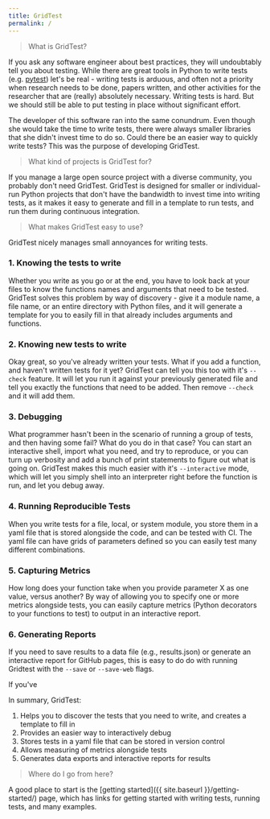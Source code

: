 ```yaml
---
title: GridTest
permalink: /
---
```


> What is GridTest?

If you ask any software engineer about best practices, they will undoubtably
tell you about testing. While there are great tools in Python to write tests
(e.g. <a href="https://docs.pytest.org/en/latest/" target="_blank">pytest</a>)
let's be real - writing tests is arduous, and often not a priority when
research needs to be done, papers written, and other activities for the researcher
that are (really) absolutely necessary. Writing tests is hard. But we should
still be able to put testing in place without significant effort.

The developer of this software ran into the same conundrum. Even though she would
take the time to write tests, there were always smaller libraries that she didn't
invest time to do so. Could there be an easier way to quickly write tests? 
This was the purpose of developing GridTest.

> What kind of projects is GridTest for?

If you manage a large open source project with a diverse community, you
probably don't need GridTest. GridTest is designed for smaller or individual-run
Python projects that don't have the bandwidth to invest time into writing tests, as it
makes it easy to generate and fill in a template to run tests,
and run them during continuous integration.

> What makes GridTest easy to use?

GridTest nicely manages small annoyances for writing tests.

### 1. Knowing the tests to write

Whether you write as you go or at the end, you have to look back at your files
to know the functions names and arguments that need to be tested. GridTest solves
this problem by way of discovery - give it a module name, a file name, or
an entire directory with Python files, and it will generate a template for you
to easily fill in that already includes arguments and functions. 

### 2. Knowing new tests to write

Okay great, so you've already written your tests. What if you add a function,
and haven't written tests for it yet? GridTest can tell you this too with it's
`--check` feature. It will let you run it against your previously generated file
and tell you exactly the functions that need to be added. Then remove `--check`
and it will add them.

### 3. Debugging

What programmer hasn't been in the scenario of running a group of tests,
and then having some fail? What do you do in that case? You can start an interactive
shell, import what you need, and try to reproduce, or you can turn up verbosity
and add a bunch of print statements to figure out what is going on. GridTest makes
this much easier with it's `--interactive` mode, which will let you simply
shell into an interpreter right before the function is run, and let you debug 
away.

### 4. Running Reproducible Tests

When you write tests for a file, local, or system module, you store them in
a yaml file that is stored alongside the code, and can be tested with CI.
The yaml file can have grids of parameters defined so you can easily test many
different combinations.

### 5. Capturing Metrics

How long does your function take when you provide parameter X as one value, versus
another? By way of allowing you to specify one or more metrics alongside tests,
you can easily capture metrics (Python decorators to your functions to test)
to output in an interactive report.

### 6. Generating Reports

If you need to save results to a data file (e.g., results.json) or generate
an interactive report for GitHub pages, this is easy to do do with running
Gridtest with the `--save` or `--save-web` flags.

If you've

In summary, GridTest:

 1. Helps you to discover the tests that you need to write, and creates a template to fill in
 2. Provides an easier way to interactively debug
 3. Stores tests in a yaml file that can be stored in version control
 4. Allows measuring of metrics alongside tests
 5. Generates data exports and interactive reports for results

> Where do I go from here?

A good place to start is the [getting started]({{ site.baseurl }}/getting-started/) page,
which has links for getting started with writing tests, running tests, and many examples.
